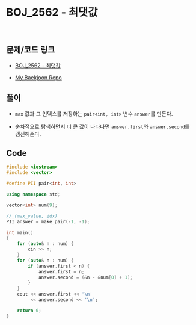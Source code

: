# BOJ_2562 - 최댓값

&nbsp;

## 문제/코드 링크

- [BOJ_2562 - 최댓값](https://www.acmicpc.net/problem/2562)

- [My Baekjoon Repo](https://github.com/Meantint/Baekjoon)

## 풀이

- `max` 값과 그 인덱스를 저장하는 `pair<int, int>` 변수 `answer`를 만든다.

- 순차적으로 탐색하면서 더 큰 값이 나타나면 `answer.first`와 `answer.second`를 갱신해준다.

## Code

```cpp
#include <iostream>
#include <vector>

#define PII pair<int, int>

using namespace std;

vector<int> num(9);

// (max_value, idx)
PII answer = make_pair(-1, -1);

int main()
{
    for (auto& n : num) {
        cin >> n;
    }
    for (auto& n : num) {
        if (answer.first < n) {
            answer.first = n;
            answer.second = (&n - &num[0] + 1);
        }
    }
    cout << answer.first << '\n'
         << answer.second << '\n';

    return 0;
}
```
